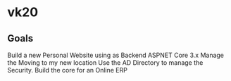 # vk20
## Goals
Build a new Personal Website using as Backend ASPNET Core 3.x
Manage the Moving to my new location
Use the AD Directory to manage the Security.
Build the core for an Online ERP